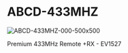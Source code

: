# ABCD-433MHZ

![ABCD-433MHZ-000-500x500](https://github.com/microrobotics/ABCD-433MHZ/assets/4562957/dbacda4c-2318-459c-9fe3-b13bc8ac8e83)


Premium 433MHz Remote +RX - EV1527
